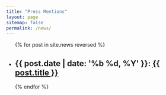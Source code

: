 ```yaml
---
title: "Press Mentions"
layout: page
sitemap: false
permalink: /news/
---
```


<ul>
  {% for post in site.news reversed %}
    <li>
      <h2>{{ post.date | date: '%b %d, %Y' }}: <a href="{{ site.url }}{{ site.baseurl }}{{ post.url }}">{{ post.title }}</a></h2>
    </li>
  {% endfor %}
</ul>
